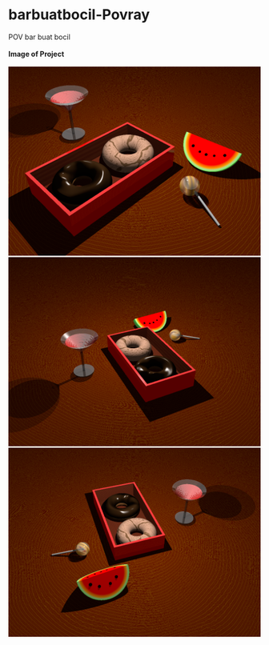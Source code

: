 # barbuatbocil-Povray
POV bar buat bocil <br /><br />
**Image of Project**<br /><br />
<img src="pov1.png" width="700"><br />
<img src="pov2.png" width="700"><br />
<img src="pov3.png" width="700"><br />
